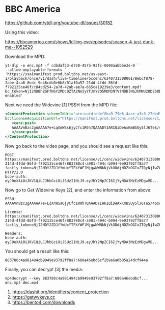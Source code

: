 # BBC America

https://github.com/ytdl-org/youtube-dl/issues/30182

Using this video:

https://bbcamerica.com/shows/killing-eve/episodes/season-4-just-dunk-me--1052529

Download the MPD:

~~~
yt-dlp -o enc.mp4 -f cdbdaf53-d750-457b-93fc-0090aabbbe3e-0 `
--allow-unplayable-formats `
'https://ssaimanifest.prod.boltdns.net/us-east-1/playback/once/v1/dash/live-timeline/bccenc/6240731308001/8ebcf878-2abe-4ca8-8edc-9e46cdb0e6b8/01af0a57-214d-4fdd-86fd-f792135ce46f/c84cd254-2a7d-42ab-ae7a-665ca19239e3/content.mpd?bc_token=NjI2NDBhZGFfNGY2MDc0ZTA2NmIyYTJmY2Q5MDM3NTVlNDBlNGJhMWU2ODE5ODM2ZmExYzdjOWU2YmIyNmE2ZTI4MzI1ODk1Yg%3D%3D&rule=discos-enabled'
~~~

Next we need the Widevine [1] PSSH from the MPD file:

~~~xml
<ContentProtection schemeIdUri="urn:uuid:edef8ba9-79d6-4ace-a3c8-27dcd51d21ed"
bc:licenseAcquisitionUrl="https://manifest.prod.boltdns.net/license/v1/cenc/widevine/6240731308001/01af0a57-214d-4fdd-86fd-f792135ce46f/883780c4-a981-494c-b994-9e93792ff8a7?fastly_token=NjI2NDZiMzVfNGUxMDY1MjI4ZWJkYmFlMzc5YjVlZjVkZTM0MjlmZDE1YTEyNjc3NWJkNmIwOWNhNGEwZjg3MmM1ZmEzZTEyOQ%3D%3D">
   <cenc:pssh>
   AAAAVnBzc2gAAAAA7e+LqXnWSs6jyCfc1R0h7QAAADYIARIQiDeAxKmBSUy5lJ6TeS/4pxoNd2lkZXZpbmVfdGVzdCIIMTIzNDU2NzgyB2RlZmF1bHQ=
   </cenc:pssh>
</ContentProtection>
~~~

Now go back to the video page, and you should see a request like this:

~~~
POST https://manifest.prod.boltdns.net/license/v1/cenc/widevine/6240731308001/01af0a57-214d-4fdd-86fd-f792135ce46f/883780c4-a981-494c-b994-9e93792ff8a7?fastly_token=NjI2NDY2ZDJfYmUxYTFkYWFlMjgwNWNkNjVkODdjNDZkOGIxZTQyNjIwZGRlNWQ5ZDIyMGJmMDcwYTc5NTRjOGM3M2IzZjNlYg%3D%3D HTTP/2.0
bcov-auth: eyJ0eXAiOiJKV1QiLCJhbGciOiJSUzI1NiJ9.eyJhY2NpZCI6IjYyNDA3MzEzMDgwMD...
~~~

Now go to Get Widevine Keys [2], and enter the information from above:

~~~
PSSH:
AAAAVnBzc2gAAAAA7e+LqXnWSs6jyCfc1R0h7QAAADYIARIQiDeAxKmBSUy5lJ6TeS/4pxoNd2lkZXZpbmVfdGVzdCIIMTIzNDU2NzgyB2RlZmF1bHQ=

License:
https://manifest.prod.boltdns.net/license/v1/cenc/widevine/6240731308001/01af0a57-214d-4fdd-86fd-f792135ce46f/883780c4-a981-494c-b994-9e93792ff8a7?fastly_token=NjI2NDY2ZDJfYmUxYTFkYWFlMjgwNWNkNjVkODdjNDZkOGIxZTQyNjIwZGRlNWQ5ZDIyMGJmMDcwYTc5NTRjOGM3M2IzZjNlYg%3D%3D

Headers:
bcov-auth: eyJ0eXAiOiJKV1QiLCJhbGciOiJSUzI1NiJ9.eyJhY2NpZCI6IjYyNDA3MzEzMDgwMD...
~~~

You should get a result like this:

~~~
883780c4a981494cb9949e93792ff8a7:680a46ebd6cf2b9a6a0b05a24dcf944a
~~~

Finally, you can decrypt [3] the media:

~~~
mp4decrypt --key 883780c4a981494cb9949e93792ff8a7:680a46ebd6cf... enc.mp4 dec.mp4
~~~

1. <https://dashif.org/identifiers/content_protection>
2. https://getwvkeys.cc
3. https://bento4.com/downloads
